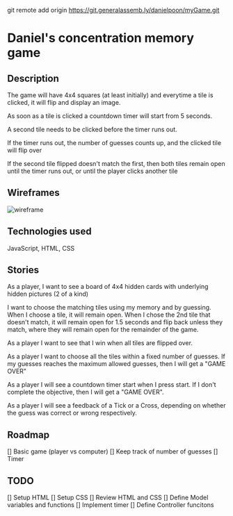 git remote add origin https://git.generalassemb.ly/danielpoon/myGame.git

# Daniel's concentration memory game

## Description
The game will have 4x4 squares (at least initially) and everytime a tile is clicked, it will flip and display an image. 

As soon as a tile is clicked a countdown timer will start from 5 seconds.

A second tile needs to be clicked before the timer runs out.

If the timer runs out, the number of guesses counts up, and the clicked tile will flip over

If the second tile flipped doesn't match the first, then both tiles remain open until the timer runs out, or until the player clicks another tile




## Wireframes
![wireframe](../code/myGame/images/wireframe1.png)

## Technologies used
JavaScript, HTML, CSS

## Stories
As a player, I want to see a board of 4x4 hidden cards with underlying hidden pictures (2 of a kind)

I want to choose the matching tiles using my memory and by guessing. When I choose a tile, it will remain open. When I chose the 2nd tile that doesn't match, it will remain open for 1.5 seconds and flip back unless they match, where they will remain open for the remainder of the game. 

As a player I want to see that I win when all tiles are flipped over. 

As a player I want to choose all the tiles within a fixed number of guesses. If my guesses reaches the maximum allowed guesses, then I will get a "GAME OVER"

As a player I will see a countdown timer start when I press start. If I don't complete the objective, then I will get a "GAME OVER". 

As a player I will see a feedback of a Tick or a Cross, depending on whether the guess was correct or wrong respectively. 


## Roadmap
[] Basic game (player vs computer)
[] Keep track of number of guesses
[] Timer


## TODO
[] Setup HTML
[] Setup CSS
[] Review HTML and CSS
[] Define Model variables and functions
[] Implement timer
[] Define Controller funcitons

